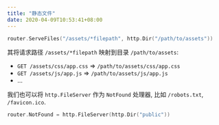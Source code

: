 ```yaml
---
title: "静态文件"
date: 2020-04-09T10:53:41+08:00
---
```


```go
router.ServeFiles("/assets/*filepath", http.Dir("/path/to/assets"))
```

其将请求路径 `/assets/*filepath` 映射到目录 `/path/to/assets`:

- `GET /assets/css/app.css` => `/path/to/assets/css/app.css`
- `GET /assets/js/app.js` => `/path/to/assets/js/app.js`
- ...

我们也可以将 `http.FileServer` 作为 `NotFound` 处理器, 比如 `/robots.txt`, `/favicon.ico`.

```go
router.NotFound = http.FileServer(http.Dir("public"))
```
